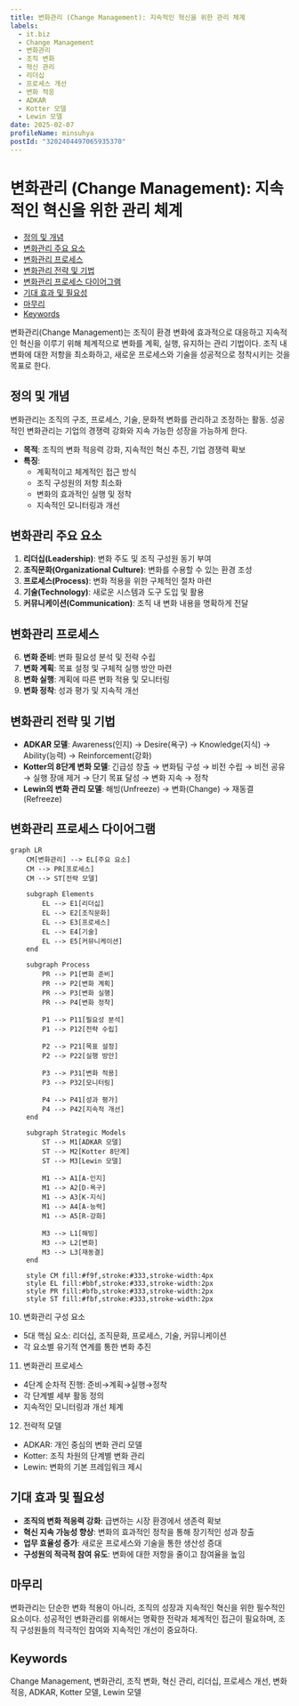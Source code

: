 ```yaml
---
title: 변화관리 (Change Management): 지속적인 혁신을 위한 관리 체계
labels:
  - it.biz
  - Change Management
  - 변화관리
  - 조직 변화
  - 혁신 관리
  - 리더십
  - 프로세스 개선
  - 변화 적응
  - ADKAR
  - Kotter 모델
  - Lewin 모델
date: 2025-02-07
profileName: minsuhya
postId: "3202404497065935370"
---
```


# 변화관리 (Change Management): 지속적인 혁신을 위한 관리 체계

<!-- mtoc-start -->

- [정의 및 개념](#정의-및-개념)
- [변화관리 주요 요소](#변화관리-주요-요소)
- [변화관리 프로세스](#변화관리-프로세스)
- [변화관리 전략 및 기법](#변화관리-전략-및-기법)
- [변화관리 프로세스 다이어그램](#변화관리-프로세스-다이어그램)
- [기대 효과 및 필요성](#기대-효과-및-필요성)
- [마무리](#마무리)
- [Keywords](#keywords)

<!-- mtoc-end -->

변화관리(Change Management)는 조직이 환경 변화에 효과적으로 대응하고 지속적인 혁신을 이루기 위해 체계적으로 변화를 계획, 실행, 유지하는 관리 기법이다. 조직 내 변화에 대한 저항을 최소화하고, 새로운 프로세스와 기술을 성공적으로 정착시키는 것을 목표로 한다.

## 정의 및 개념

변화관리는 조직의 구조, 프로세스, 기술, 문화적 변화를 관리하고 조정하는 활동. 성공적인 변화관리는 기업의 경쟁력 강화와 지속 가능한 성장을 가능하게 한다.

- **목적**: 조직의 변화 적응력 강화, 지속적인 혁신 추진, 기업 경쟁력 확보
- **특징**:
  - 계획적이고 체계적인 접근 방식
  - 조직 구성원의 저항 최소화
  - 변화의 효과적인 실행 및 정착
  - 지속적인 모니터링과 개선

## 변화관리 주요 요소

1. **리더십(Leadership)**: 변화 주도 및 조직 구성원 동기 부여
2. **조직문화(Organizational Culture)**: 변화를 수용할 수 있는 환경 조성
3. **프로세스(Process)**: 변화 적용을 위한 구체적인 절차 마련
4. **기술(Technology)**: 새로운 시스템과 도구 도입 및 활용
5. **커뮤니케이션(Communication)**: 조직 내 변화 내용을 명확하게 전달

## 변화관리 프로세스

6. **변화 준비**: 변화 필요성 분석 및 전략 수립
7. **변화 계획**: 목표 설정 및 구체적 실행 방안 마련
8. **변화 실행**: 계획에 따른 변화 적용 및 모니터링
9. **변화 정착**: 성과 평가 및 지속적 개선

## 변화관리 전략 및 기법

- **ADKAR 모델**: Awareness(인지) → Desire(욕구) → Knowledge(지식) → Ability(능력) → Reinforcement(강화)
- **Kotter의 8단계 변화 모델**: 긴급성 창출 → 변화팀 구성 → 비전 수립 → 비전 공유 → 실행 장애 제거 → 단기 목표 달성 → 변화 지속 → 정착
- **Lewin의 변화 관리 모델**: 해빙(Unfreeze) → 변화(Change) → 재동결(Refreeze)

## 변화관리 프로세스 다이어그램

```mermaid
graph LR
    CM[변화관리] --> EL[주요 요소]
    CM --> PR[프로세스]
    CM --> ST[전략 모델]

    subgraph Elements
        EL --> E1[리더십]
        EL --> E2[조직문화]
        EL --> E3[프로세스]
        EL --> E4[기술]
        EL --> E5[커뮤니케이션]
    end

    subgraph Process
        PR --> P1[변화 준비]
        PR --> P2[변화 계획]
        PR --> P3[변화 실행]
        PR --> P4[변화 정착]

        P1 --> P11[필요성 분석]
        P1 --> P12[전략 수립]

        P2 --> P21[목표 설정]
        P2 --> P22[실행 방안]

        P3 --> P31[변화 적용]
        P3 --> P32[모니터링]

        P4 --> P41[성과 평가]
        P4 --> P42[지속적 개선]
    end

    subgraph Strategic Models
        ST --> M1[ADKAR 모델]
        ST --> M2[Kotter 8단계]
        ST --> M3[Lewin 모델]

        M1 --> A1[A-인지]
        M1 --> A2[D-욕구]
        M1 --> A3[K-지식]
        M1 --> A4[A-능력]
        M1 --> A5[R-강화]

        M3 --> L1[해빙]
        M3 --> L2[변화]
        M3 --> L3[재동결]
    end

    style CM fill:#f9f,stroke:#333,stroke-width:4px
    style EL fill:#bbf,stroke:#333,stroke-width:2px
    style PR fill:#bfb,stroke:#333,stroke-width:2px
    style ST fill:#fbf,stroke:#333,stroke-width:2px
```

10. 변화관리 구성 요소

   - 5대 핵심 요소: 리더십, 조직문화, 프로세스, 기술, 커뮤니케이션
   - 각 요소별 유기적 연계를 통한 변화 추진

11. 변화관리 프로세스

   - 4단계 순차적 진행: 준비→계획→실행→정착
   - 각 단계별 세부 활동 정의
   - 지속적인 모니터링과 개선 체계

12. 전략적 모델
   - ADKAR: 개인 중심의 변화 관리 모델
   - Kotter: 조직 차원의 단계별 변화 관리
   - Lewin: 변화의 기본 프레임워크 제시

## 기대 효과 및 필요성

- **조직의 변화 적응력 강화**: 급변하는 시장 환경에서 생존력 확보
- **혁신 지속 가능성 향상**: 변화의 효과적인 정착을 통해 장기적인 성과 창출
- **업무 효율성 증가**: 새로운 프로세스와 기술을 통한 생산성 증대
- **구성원의 적극적 참여 유도**: 변화에 대한 저항을 줄이고 참여율을 높임

## 마무리

변화관리는 단순한 변화 적용이 아니라, 조직의 성장과 지속적인 혁신을 위한 필수적인 요소이다. 성공적인 변화관리를 위해서는 명확한 전략과 체계적인 접근이 필요하며, 조직 구성원들의 적극적인 참여와 지속적인 개선이 중요하다.

## Keywords

Change Management, 변화관리, 조직 변화, 혁신 관리, 리더십, 프로세스 개선, 변화 적응, ADKAR, Kotter 모델, Lewin 모델